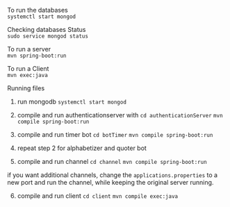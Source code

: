 To run the databases </br>
`systemctl start mongod`

Checking databases Status </br>
`sudo service mongod status`

To run a server </br>
`mvn spring-boot:run`

To run a Client </br>
`mvn exec:java`


Running files
1. run mongodb 
`systemctl start mongod`

2. compile and run authenticationserver with
`cd authenticationServer`
`mvn compile spring-boot:run`

3. compile and run timer bot
`cd botTimer`
`mvn compile spring-boot:run`

4. repeat step 2 for alphabetizer and quoter bot

5. compile and run channel
`cd channel`
`mvn compile spring-boot:run`

if you want additional channels, change the `applications.properties` to a new port and run the channel,
 while keeping the original server running.

6. compile and run client
`cd client`
`mvn compile exec:java`